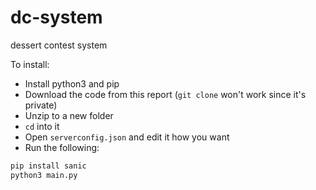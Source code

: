# dc-system
dessert contest system

To install:
* Install python3 and pip
* Download the code from this report (`git clone` won't work since it's private)
* Unzip to a new folder
* `cd` into it
* Open `serverconfig.json` and edit it how you want
* Run the following:
```sh
pip install sanic
python3 main.py
```
